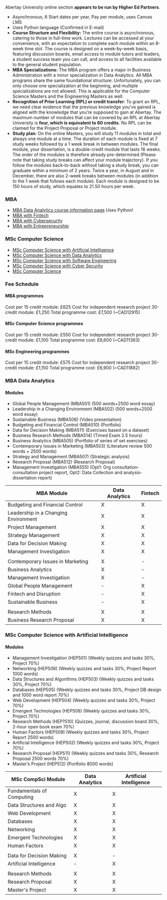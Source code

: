 Abertay University online section **appears to be run by Higher Ed Partners**.
- Asynchronous, 6 Start dates per year, Pay per module, uses Canvas LMS
- Uses Python language (Confirmed in E-mail)
- **Course Structure and Flexibility:** The entire course is asynchronous, catering to those in full-time work. Lectures can be accessed at your convenience, with an expectation to complete each module within an 8-week time slot. The course is designed on a week-by-week basis, featuring discussion boards, email access to module tutors and leaders, a student success team you can call, and access to all facilities available to the general student population.
- **MBA Specializations:** The MBA program offers a major in Business Administration with a minor specialization in Data Analytics. All MBA programs share the same foundational structure. Unfortunately, you can only choose one specialization at the beginning, and multiple specializations are not allowed. This is applicable for the Computer Science Masters and the Engineering Masters as well.
- **Recognition of Prior Learning (RPL) or credit transfer**: To grant an RPL, we need clear evidence that the previous knowledge you’ve gained is aligned with the knowledge that you’re supposed to gain at Abertay. The maximum number of modules that can be covered by an RPL at Abertay University is **four, which is equivalent to 60 credits**. No RPL can be claimed for the Project Proposal or Project module.
- **Study plan**: On the online Masters, you will study 11 modules in total and always one module at a time. The duration of each module is fixed at 7 study weeks followed by a 1 week break in between modules. The final module, your dissertation, is a double-credit module that lasts 16 weeks. The order of the modules is therefore already pre-determined (Please note that taking study breaks can affect your module trajectory). If you follow the modules back-to-back without taking a study break, you can graduate within a minimum of 2 years. Twice a year, in August and in December, there are also 2-week breaks between modules (in addition to the 1 week that follows each module). Each module is designed to be 150 hours of study, which equates to 21.50 hours per week.
### MBA
- [MBA Data Analytics course information page](https://online.abertay.ac.uk/programmes/mba-with-data-analytics/) Uses Python!
- [MBA with Fintech](https://online.abertay.ac.uk/programmes/mba-fintech/)
- [MBA with Cybersecurity](https://online.abertay.ac.uk/programmes/mba-cyber-security/)
- [MBA with Entrepreneurship](https://online.abertay.ac.uk/programmes/mba-with-entrepreneurship/)
### MSc Computer Science
- [MSc Computer Science with Artificial Intelligence](https://online.abertay.ac.uk/programmes/msc-computer-science-with-artificial-intelligence/)
- [MSc Computer Science with Data Analytics](https://online.abertay.ac.uk/programmes/msc-data-analytics/)
- [MSc Computer Science with Software Engineering](https://online.abertay.ac.uk/programmes/msc-software-engineering/)
- [MSc Computer Science with Cyber Security](https://online.abertay.ac.uk/programmes/msc-computer-science-with-cyber-security/)
- [MSc Computer Science](https://online.abertay.ac.uk/programmes/msc-computer-science/)

### Fee Schedule
#### MBA programmes
Cost per 15 credit module: £625
Cost for independent research project 30-credit module: £1,250
Total programme cost: £7,500 (~CAD12915)
#### MSc Computer Science programmes
Cost per 15 credit module: £550
Cost for independent research project 30-credit module: £1,100
Total programme cost: £6,600 (~CAD11363)
#### MSc Engineering programmes
Cost per 15 credit module: £575
Cost for independent research project 30-credit module: £1,150
Total programme cost: £6,900 (~CAD11882)


### MBA Data Analytics
#### Modules
- Global People Management (MBA501) (500 words+2500 word essay)
- Leadership in a Changing Environment (MBA502) (500 words+2500 word essay)
- Sustainable Business (MBA506) (Video presentation)
- Budgeting and Financial Control (MBA510) (Portfolio)
- Data for Decision Making (MBA511) (Exercises based on a dataset)
- Business Research Methods (MBA514) (Timed Exam 2.5 hours)
- Business Analytics (MBA505) (Portfolio of series of set exercises)
- Contemporary Issues in Marketing (MBA503) (Literature review 500 words + 2500 words)
- Strategy and Management (MBA507) (Strategic analysis)
- Research Proposal (MBA512) (Research Proposal)
- Management Investigation (MBA555) (Opt1: Org consultation-consultation project report, Opt2: Data Collection and analysis-dissertation report)

| MBA Module                           | Data Analytics | Fintech |
| ------------------------------------ | -------------- | ------- |
| Budgeting and Financial Control      | X              | X       |
| Leadership in a Changing Environment | X              | X       |
| Project Management                   | X              | X       |
| Strategy Management                  | X              | X       |
| Data for Decision Making             | X              | X       |
| Management Investigation             | X              | X       |
|                                      |                |         |
| Contemporary Issues in Marketing     | X              | -       |
| Business Analytics                   | X              | -       |
| Management Investigation             | X              | -       |
| Global People Management             | -              | X       |
| Fintech and Disruption               | -              | X       |
| Sustainable Business                 | -              | X       |
|                                      |                |         |
| Research Methods                     | X              | X       |
| Business Research Proposal           | X              | X       |
### MSc Computer Science with Artificial Intelligence
#### Modules
- Management Investigation (HEP501) (Weekly quizzes and tasks 30%, Project 70%)
- Networking (HEP506) (Weekly quizzes and tasks 30%, Project Report 1000 words)
- Data Structures and Algorithms (HEP503) (Weekly quizzes and tasks 30%, Project 70%)
- Databases (HEP505) (Weekly quizzes and tasks 30%, Project DB design and 1000 word report 70%)
- Web Development (HEP504) (Weekly quizzes and tasks 30%, Project 70%)
- Emergent Technologies (HEP508) (Weekly quizzes and tasks 30%, Project 70%)
- Research Methods (HEP?510) (Quizzes, journal, discussion board 30%, 2-hour open book exam 70%)
- Human Factors (HEP509) (Weekly quizzes and tasks 30%, Project Report 2500 words)
- Artificial Intelligence (HEP502) (Weekly quizzes and tasks 30%, Project 70%)
- Research Proposal (HEP511) (Weekly quizzes and tasks 30%, Research Proposal 2500 words 70%)
- Master’s Project (HEP512) (Portfolio 8000 words)

| MSc CompSci Module        | Data Analytics | Artificial Intelligence |
| ------------------------- | -------------- | ----------------------- |
| Fundamentals of Computing | X              | X                       |
| Data Structures and Algo  | X              | X                       |
| Web Development           | X              | X                       |
| Databases                 | X              | X                       |
| Networking                | X              | X                       |
| Emergent Technologies     | X              | X                       |
| Human Factors             | X              | X                       |
|                           |                |                         |
| Data for Decision Making  | X              | -                       |
| Artificial Intelligence   | -              | X                       |
|                           |                |                         |
| Research Methods          | X              | X                       |
| Research Proposal         | X              | X                       |
| Master's Project          | X              | X                       |
